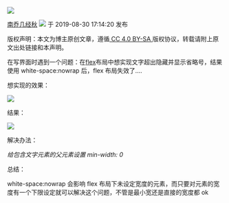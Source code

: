 ![](https://csdnimg.cn/release/blogv2/dist/pc/img/original.png)

[南乔几经秋](https://blog.csdn.net/weixin_39072332 "南乔几经秋") ![](https://csdnimg.cn/release/blogv2/dist/pc/img/newCurrentTime2.png) 于 2019-08-30 17:14:20 发布

版权声明：本文为博主原创文章，遵循[ CC 4.0 BY-SA ](http://creativecommons.org/licenses/by-sa/4.0/)版权协议，转载请附上原文出处链接和本声明。

在写界面时遇到一个问题：在[flex](https://so.csdn.net/so/search?q=flex\&spm=1001.2101.3001.7020)布局中想实现文字超出隐藏并显示省略号，结果使用 white-space:nowrap 后，flex 布局失效了....

想实现的效果：

![](https://i-blog.csdnimg.cn/blog_migrate/824c60826a408a2f6a3f20b2aea3de13.png)

结果：

![](https://i-blog.csdnimg.cn/blog_migrate/5418786cdd4a400750548896487de1a1.png)

解决办法：

*给包含文字元素的父元素设置 min-width: 0*

总结：

white-space:nowrap 会影响 flex 布局下未设定宽度的元素，而只要对元素的宽度有一个下限设定就可以解决这个问题，不管是最小宽还是直接的宽度都 ok

